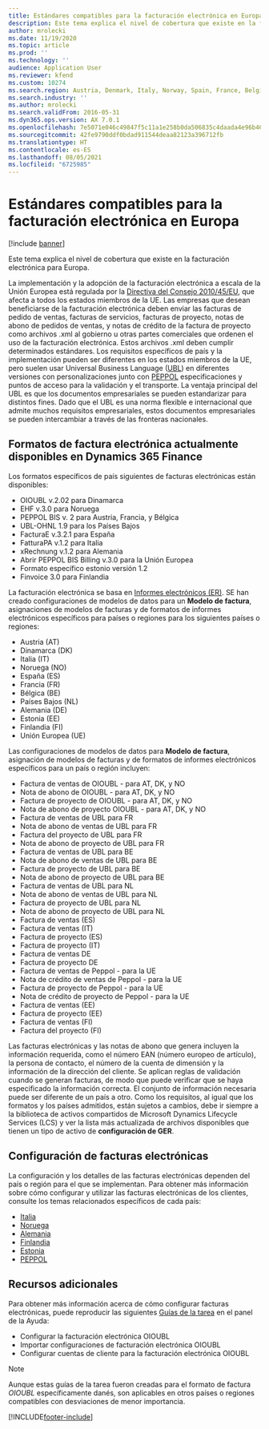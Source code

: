 ```yaml
---
title: Estándares compatibles para la facturación electrónica en Europa
description: Este tema explica el nivel de cobertura que existe en la facturación electrónica para Europa.
author: mrolecki
ms.date: 11/19/2020
ms.topic: article
ms.prod: ''
ms.technology: ''
audience: Application User
ms.reviewer: kfend
ms.custom: 10274
ms.search.region: Austria, Denmark, Italy, Norway, Spain, France, Belgium, Netherlands
ms.search.industry: ''
ms.author: mrolecki
ms.search.validFrom: 2016-05-31
ms.dyn365.ops.version: AX 7.0.1
ms.openlocfilehash: 7e5071e046c49847f5c11a1e258b0da506835c4daada4e96b463af0b2d70bda0
ms.sourcegitcommit: 42fe9790ddf0bdad911544deaa82123a396712fb
ms.translationtype: HT
ms.contentlocale: es-ES
ms.lasthandoff: 08/05/2021
ms.locfileid: "6725985"
---
```

# <a name="supported-standards-for-electronic-invoicing-in-europe"></a>Estándares compatibles para la facturación electrónica en Europa

[!include [banner](../includes/banner.md)]

Este tema explica el nivel de cobertura que existe en la facturación electrónica para Europa. 

La implementación y la adopción de la facturación electrónica a escala de la Unión Europea está regulada por la [Directiva del Consejo 2010/45/EU](https://eur-lex.europa.eu/LexUriServ/LexUriServ.do?uri=OJ:L:2010:189:0001:0008:EN:PDF), que afecta a todos los estados miembros de la UE. Las empresas que desean beneficiarse de la facturación electrónica deben enviar las facturas de pedido de ventas, facturas de servicios, facturas de proyecto, notas de abono de pedidos de ventas, y notas de crédito de la factura de proyecto como archivos .xml al gobierno u otras partes comerciales que ordenen el uso de la facturación electrónica. Estos archivos .xml deben cumplir determinados estándares. Los requisitos específicos de país y la implementación pueden ser diferentes en los estados miembros de la UE, pero suelen usar Universal Business Language ([UBL](https://www.oasis-open.org/committees/tc_home.php?wg_abbrev=ubl)) en diferentes versiones con personalizaciones junto con [PEPPOL](https://www.peppol.eu) especificaciones y puntos de acceso para la validación y el transporte. La ventaja principal del UBL es que los documentos empresariales se pueden estandarizar para distintos fines. Dado que el UBL es una norma flexible e internacional que admite muchos requisitos empresariales, estos documentos empresariales se pueden intercambiar a través de las fronteras nacionales.

## <a name="electronic-invoice-formats-currently-available-in-dynamics-365-finance"></a>Formatos de factura electrónica actualmente disponibles en Dynamics 365 Finance

Los formatos específicos de país siguientes de facturas electrónicas están disponibles:

-   OIOUBL v.2.02 para Dinamarca
-   EHF v.3.0 para Noruega
-   PEPPOL BIS v. 2 para Austria, Francia, y Bélgica
-   UBL-OHNL 1.9 para los Países Bajos
-   FacturaE v.3.2.1 para España
-   FatturaPA v.1.2 para Italia
-   xRechnung v.1.2 para Alemania
-   Abrir PEPPOL BIS Billing v.3.0 para la Unión Europea
-   Formato específico estonio versión 1.2
-   Finvoice 3.0 para Finlandia

La facturación electrónica se basa en [Informes electrónicos (ER)](../../fin-ops-core/dev-itpro/analytics/general-electronic-reporting.md). SE han creado configuraciones de modelos de datos para un **Modelo de factura**, asignaciones de modelos de facturas y de formatos de informes electrónicos específicos para países o regiones para los siguientes países o regiones: 

- Austria (AT)
- Dinamarca (DK)
- Italia (IT)
- Noruega (NO)
- España (ES)
- Francia (FR)
- Bélgica (BE)
- Países Bajos (NL)
- Alemania (DE)
- Estonia (EE)
- Finlandia (FI)
- Unión Europea (UE)

Las configuraciones de modelos de datos para **Modelo de factura**, asignación de modelos de facturas y de formatos de informes electrónicos específicos para un país o región incluyen:

-   Factura de ventas de OIOUBL - para AT, DK, y NO
-   Nota de abono de OIOUBL - para AT, DK, y NO
-   Factura de proyecto de OIOUBL - para AT, DK, y NO
-   Nota de abono de proyecto OIOUBL - para AT, DK, y NO
-   Factura de ventas de UBL para FR
-   Nota de abono de ventas de UBL para FR
-   Factura del proyecto de UBL para FR
-   Nota de abono de proyecto de UBL para FR
-   Factura de ventas de UBL para BE
-   Nota de abono de ventas de UBL para BE
-   Factura de proyecto de UBL para BE
-   Nota de abono de proyecto de UBL para BE
-   Factura de ventas de UBL para NL
-   Nota de abono de ventas de UBL para NL
-   Factura de proyecto de UBL para NL
-   Nota de abono de proyecto de UBL para NL 
-   Factura de ventas (ES)
-   Factura de ventas (IT)
-   Factura de proyecto (ES)
-   Factura de proyecto (IT)
-   Factura de ventas DE
-   Factura de proyecto DE
-   Factura de ventas de Peppol - para la UE
-   Nota de crédito de ventas de Peppol - para la UE
-   Factura de proyecto de Peppol - para la UE
-   Nota de crédito de proyecto de Peppol - para la UE
-   Factura de ventas (EE)
-   Factura de proyecto (EE)
-   Factura de ventas (FI)
-   Factura del proyecto (FI)

Las facturas electrónicas y las notas de abono que genera incluyen la información requerida, como el número EAN (número europeo de artículo), la persona de contacto, el número de la cuenta de dimensión y la información de la dirección del cliente. Se aplican reglas de validación cuando se generan facturas, de modo que puede verificar que se haya especificado la información correcta. El conjunto de información necesaria puede ser diferente de un país a otro. Como los requisitos, al igual que los formatos y los países admitidos, están sujetos a cambios, debe ir siempre a la biblioteca de activos compartidos de Microsoft Dynamics Lifecycle Services (LCS) y ver la lista más actualizada de archivos disponibles que tienen un tipo de activo de **configuración de GER**.

## <a name="electronic-invoice-configuration"></a>Configuración de facturas electrónicas
La configuración y los detalles de las facturas electrónicas dependen del país o región para el que se implementan. Para obtener más información sobre cómo configurar y utilizar las facturas electrónicas de los clientes, consulte los temas relacionados específicos de cada país:

- [Italia](emea-ita-e-invoices.md)
- [Noruega](emea-nor-e-invoices.md)
- [Alemania](emea-deu-e-invoices.md)
- [Finlandia](https://support.microsoft.com/help/4559937)
- [Estonia](https://support.microsoft.com/help/4552679)
- [PEPPOL](https://support.microsoft.com/help/4490320)

## <a name="additional-resources"></a>Recursos adicionales
Para obtener más información acerca de cómo configurar facturas electrónicas, puede reproducir las siguientes [Guías de la tarea](../../fin-ops-core/fin-ops/get-started/help-overview.md#task-guides) en el panel de la Ayuda:

 - Configurar la facturación electrónica OIOUBL
 - Importar configuraciones de facturación electrónica OIOUBL
 - Configurar cuentas de cliente para la facturación electrónica OIOUBL

> [!NOTE] 
> Aunque estas guías de la tarea fueron creadas para el formato de factura *OIOUBL* específicamente danés, son aplicables en otros países o regiones compatibles con desviaciones de menor importancia.


[!INCLUDE[footer-include](../../includes/footer-banner.md)]